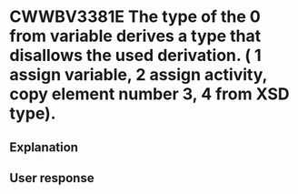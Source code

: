 # CWWBV3381E The type of the 0 from variable derives a type that disallows the used derivation. ( 1 assign variable, 2 assign activity, copy element number 3, 4 from XSD type).

## Explanation

## User response